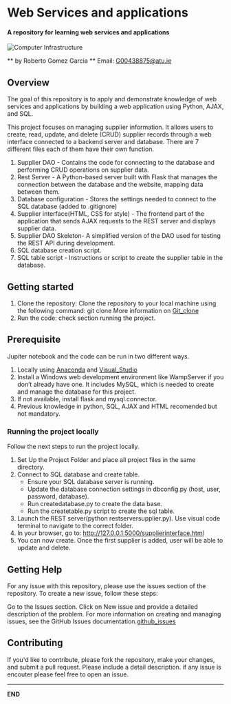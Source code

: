 # Web Services and applications

#### A repository for learning web services and applications


![Computer Infrastructure](https://external-content.duckduckgo.com/iu/?u=https%3A%2F%2Faspwv.com%2Fwp-content%2Fuploads%2F2019%2F11%2F1024WebService.jpg&f=1&nofb=1&ipt=0cc90b39487c94187bb222d300d44a2bb70ce8d1935ab372707a84336792ce64)


** by Roberto Gomez Garcia ** Email: G00438875@atu.ie



## Overview

The goal of this repository is to apply and demonstrate knowledge of web services and applications by building a web application using Python, AJAX, and SQL.

This project focuses on managing supplier information. It allows users to create, read, update, and delete (CRUD) supplier records through a web interface connected to a backend server and database. There are 7 different files each of them have their own function.

1)  Supplier DAO - Contains the code for connecting to the database and performing CRUD operations on supplier data.
2)  Rest Server - A Python-based server built with Flask that manages the connection between the database and the website, mapping data between them.
3)  Database configuration - Stores the settings needed to connect to the SQL database (added to .gitignore)
4)  Supplier interface(HTML, CSS for style) - The frontend part of the application that sends AJAX requests to the REST server and displays supplier data.
5)  Supplier DAO Skeleton- A simplified version of the DAO used for testing the REST API during development.
6)  SQL database creation script. 
6)  SQL table script - Instructions or script to create the supplier table in the database.


## Getting started

1)  Clone the repository:
Clone the repository to your local machine using the following command: git clone <repository-url>
More information on [Git_clone](https://git-scm.com/docs/git-clone)
2)  Run the code: check section running the project.

## Prerequisite 

Jupiter notebook and the code can be run in two different ways.

1.  Locally using  [Anaconda](https://www.anaconda.com/download) and [Visual_Studio](https://code.visualstudio.com/?wt.mc_id=vscom_downloads)
2.  Install a Windows web development environment like WampServer if you don’t already have one. It includes MySQL, which is needed to create and manage the database for this project.
3.  If not available, install flask and mysql.connector.
4.  Previous knowledge in python, SQL, AJAX and HTML recomended but not mandatory.

### Running the project locally

Follow the next steps to run the project locally.
1)	Set Up the Project Folder and place all project files in the same directory.
2)  Connect to SQL database and create table.
    - Ensure your SQL database server is running.
    - Update the database connection settings in dbconfig.py (host, user, password, database).
    - Run createdatabase.py to create the data base.
    - Run the createtable.py script to create the sql table.
5)  Launch the REST server(python restserversupplier.py). Use visual code terminal to navigate to the correct folder.
5)  In your browser, go to: http://127.0.0.1:5000/supplierinterface.html
6)  You can now create. Once the first supplier is added, user will be able to update and delete.


## Getting Help
For any issue with this repository, please use the issues section of the repository. To create a new issue, follow these steps:

Go to the Issues section.
Click on New issue and provide a detailed description of the problem.
For more information on creating and managing issues, see the GitHub Issues documentation.[github_issues](https://docs.github.com/en/issues)

## Contributing

If you'd like to contribute, please fork the repository, make your changes, and submit a pull request. Please include a detail description. if any issue is encouter please feel free to open an issue.

---------------------------
**END**